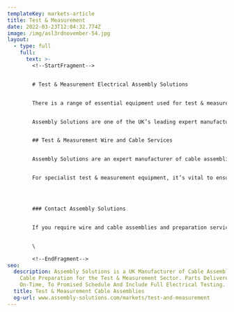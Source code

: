 ```yaml
---
templateKey: markets-article
title: Test & Measurement
date: 2022-03-23T12:04:32.774Z
image: /img/asl3rdnovember-54.jpg
layout:
  - type: full
    full:
      text: >-
        <!--StartFragment-->


        # Test & Measurement Electrical Assembly Solutions 


        There is a range of essential equipment used for test & measurement requirements. Within the electrical sector having reliable and durable testing equipment is vital for safety and quality assurance. At Assembly Solutions, we supply a range of cable assemblies and electrical wire solutions to the varied test & measurement sector. 


        Assembly Solutions are one of the UK’s leading expert manufacturer of cables and wire harnesses for the electrical test & measurement sector. All of our products are designed and manufactured to the highest safety and quality standards. Every electrical item is put through stringent testing to ensure all of our customers are satisfied with each product they recieve. 


        ## Test & Measurement Wire and Cable Services 


        Assembly Solutions are an expert manufacturer of cable assemblies, wire harnesses and provide wire preparation services to a wide variety of different sectors and industries, including the test & measurement market. We understand the importance of fast turnaround times and affordable prices for quality products. When ordering our specialist products from Assembly Solutions, we guarantee a superior quality combined with competitive prices whilst providing unbeatable customer service. 


        For specialist test & measurement equipment, it’s vital to ensure that the wire and cable assembly products used are reliable and functional for the desired application. At Assembly Solutions, we provide custom cable assembly services and wire preparation products that meet your specific requirements to ensure ultimate functionality. Our team of specialists are on hand to provide you with expert insight and support to find the best electrical assembly solutions and products for your needs. 




        ### Contact Assembly Solutions 


        If you require wire and cable assemblies and preparation services for specialist test & measurement equipment or manufacturing,[ contact Assembly Solutions today](https://www.assembly-solutions.com/contact) for a personalised quote or to discuss your specific requirements further. Our friendly team of experts will be happy to assist you with finding the best solution for your needs.


        \

        <!--EndFragment-->
seo:
  description: Assembly Solutions is a UK Manufacturer of Cable Assemblies and
    Cable Preparation for the Test & Measurement Sector. Parts Delivered
    On-Time, To Promised Schedule And Include Full Electrical Testing.
  title: Test & Measurement Cable Assemblies
  og-url: www.assembly-solutions.com/markets/test-and-measurement
---
```

